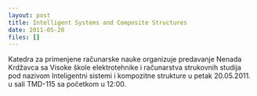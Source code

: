 ```yaml
---
layout: post
title: Intelligent Systems and Composite Structures
date: 2011-05-20
files: []
---
```


Katedra za primenjene računarske nauke organizuje predavanje Nenada Krdžavca sa Visoke škole elektrotehnike i računarstva strukovnih studija pod nazivom Inteligentni sistemi i kompozitne strukture u petak 20.05.2011. u sali TMD-115 sa početkom u 12:00.